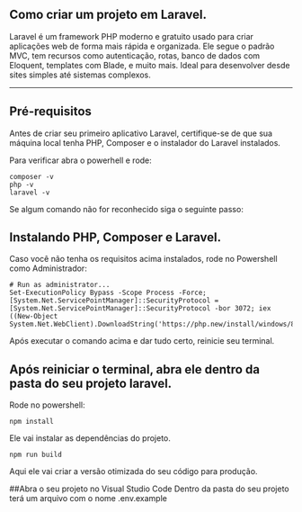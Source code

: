 ## Como criar um projeto em Laravel. 

Laravel é um framework PHP moderno e gratuito usado para criar aplicações web de forma mais rápida e organizada. 
Ele segue o padrão MVC, tem recursos como autenticação, rotas, banco de dados com Eloquent, templates com Blade, 
e muito mais. Ideal para desenvolver desde sites simples até sistemas complexos.

---

## Pré-requisitos
Antes de criar seu primeiro aplicativo Laravel, certifique-se de que sua máquina local tenha PHP,
Composer e o instalador do Laravel instalados.

Para verificar abra o powerhell e rode:
```
composer -v
php -v
laravel -v
```

Se algum comando não for reconhecido siga o seguinte passo:

## Instalando PHP, Composer e Laravel. 
Caso você não tenha os requisitos acima instalados, rode no Powershell como Administrador:
```
# Run as administrator...
Set-ExecutionPolicy Bypass -Scope Process -Force; [System.Net.ServicePointManager]::SecurityProtocol = [System.Net.ServicePointManager]::SecurityProtocol -bor 3072; iex ((New-Object System.Net.WebClient).DownloadString('https://php.new/install/windows/8.4'))
```
Após executar o comando acima e dar tudo certo, reinicie seu terminal. 

## Após reiniciar o terminal, abra ele dentro da pasta do seu projeto laravel.
Rode no powershell: 

```
npm install
```
Ele vai instalar as dependências do projeto.

```
npm run build 
```
Aqui ele vai criar a versão otimizada do seu código para produção.

##Abra o seu projeto no Visual Studio Code 
Dentro da pasta do seu projeto terá um arquivo com o nome .env.example

